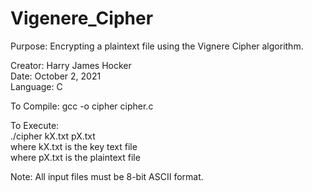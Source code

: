 # Vigenere_Cipher

Purpose: Encrypting a plaintext file using the Vignere Cipher algorithm.

Creator: Harry James Hocker\
Date: October 2, 2021\
Language: C

To Compile: gcc -o cipher cipher.c

To Execute:\
./cipher kX.txt pX.txt\
where kX.txt is the key text file\
where pX.txt is the plaintext file

Note: All input files must be 8-bit ASCII format. 
